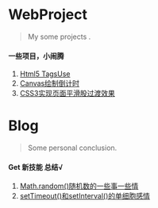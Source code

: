 # WebProject
> My some projects .

#### 一些项目，小闹腾

1. [Html5 TagsUse](https://sammieho.github.io/WebProject/1_H5_TagsUsed/)
2. [Canvas绘制倒计时](https://sammieho.github.io/WebProject/2_Canvas_Countdown/)
3. [CSS3实现页面平滑股过渡效果](https://sammieho.github.io/WebProject/3_CSS3_Transition/)

# Blog
> Some personal conclusion.

#### Get 新技能 总结√

1. [Math.random()随机数的一些事一些情](https://github.com/SammieHo/WebProject/issues/2)
2. [setTimeout()和setInterval()的单细胞感情](https://github.com/SammieHo/WebProject/issues/3)
